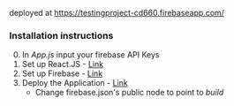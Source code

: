 deployed at https://testingproject-cd660.firebaseapp.com/

### Installation instructions
0. In *App.js* input your firebase API Keys
1. Set up React.JS - [Link](https://www.codecademy.com/articles/react-setup-v) <br>
2. Set up Firebase - [Link](https://firebase.google.com/docs/web/setup) <br>
3. Deploy the Application - [Link](https://firebase.google.com/docs/hosting/) <br>
	* Change firebase.json's public node to point to <i>build</i> <br>

